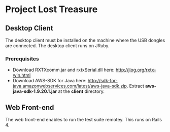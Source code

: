 # Project Lost Treasure

## Desktop Client ##
The desktop client must be installed on the machine where the USB dongles are connected. The desktop client runs on JRuby.

### Prerequisites ###
* Download RXTXcomm.jar and rxtxSerial.dll here: http://jlog.org/rxtx-win.html
* Download AWS-SDK for Java here: http://sdk-for-java.amazonwebservices.com/latest/aws-java-sdk.zip. Extract **aws-java-sdk-1.9.20.1.jar** at the **client** directory.

## Web Front-end ##
The web front-end enables to run the test suite remotey. This runs on Rails 4.